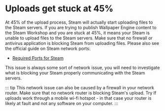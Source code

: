 # Uploads get stuck at 45%

At 45% of the upload process, Steam will actually start uploading files to the Steam servers. If you are trying to publish Wallpaper Engine content to the Steam Workshop and you are stuck at 45%, it means your Steam is unable to upload files to the Steam servers. Make sure that no firewall or antivirus application is blocking Steam from uploading files. Please also see the official guide on Steam network ports:

* [Required Ports for Steam](https://support.steampowered.com/kb_article.php?ref=8571-GLVN-8711)

This issue is always some sort of network issue, you will need to investigate what is blocking your Steam properly communicating with the Steam servers.

::: tip
This network issue can also be caused by a firewall in your network router. Make sure that no network router is blocking Steam's upload. Try If  uploads work through a mobile wi-fi hotspot - in that case your router is likely at fault and not any software on your computer.
:::